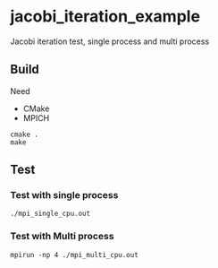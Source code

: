 # jacobi_iteration_example
Jacobi iteration test, single process and multi process

## Build

Need 
* CMake
* MPICH

```
cmake .
make
```

## Test

### Test with single process
```
./mpi_single_cpu.out
```

### Test with Multi process
```
mpirun -np 4 ./mpi_multi_cpu.out
```
